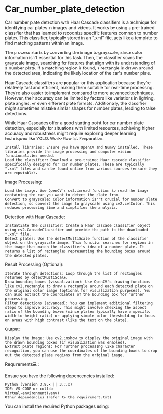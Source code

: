 # Car_number_plate_detection

Car number plate detection with Haar Cascade classifiers is a technique for identifying car plates in images and videos. It works by using a pre-trained classifier that has learned to recognize specific features common to number plates. This classifier, typically stored in an ".xml" file, acts like a template to find matching patterns within an image.

The process starts by converting the image to grayscale, since color information isn't essential for this task. Then, the classifier scans the grayscale image, searching for features that align with its understanding of a number plate. If a matching region is found, a rectangle is drawn around the detected area, indicating the likely location of the car's number plate.

Haar Cascade classifiers are popular for this application because they're relatively fast and efficient, making them suitable for real-time processing. They're also easier to implement compared to more advanced techniques. However, their accuracy can be limited by factors like variations in lighting, plate angles, or even different plate formats. Additionally, the classifier might sometimes mistake similar shapes for number plates, leading to false detections.

While Haar Cascades offer a good starting point for car number plate detection, especially for situations with limited resources, achieving higher accuracy and robustness might require exploring deeper learning techniques like YOLO.
Work-Flow ⚔️:
Preparation:

    Install libraries: Ensure you have OpenCV and NumPy installed. These libraries provide the image processing and computer vision functionalities needed.
    Load the classifier: Download a pre-trained Haar cascade classifier specifically designed for car number plates. These are typically ".xml" files and can be found online from various sources (ensure they are reputable).

Image Processing:

    Load the image: Use OpenCV's cv2.imread function to read the image containing the car you want to detect the plate from.
    Convert to grayscale: Color information isn't crucial for number plate detection, so convert the image to grayscale using cv2.cvtColor. This reduces processing time and simplifies the analysis.

Detection with Haar Cascade:

    Instantiate the classifier: Create a Haar cascade classifier object using cv2.CascadeClassifier and provide the path to the downloaded ".xml" file.
    Detect plates: Use the detectMultiScale function of the classifier object on the grayscale image. This function searches for regions in the image that match the classifier's idea of a number plate. It returns a list of rectangles representing the bounding boxes around the detected plates.
Result Processing (Optional):

    Iterate through detections: Loop through the list of rectangles returned by detectMultiScale.
    Draw bounding boxes (visualization): Use OpenCV's drawing functions like cv2.rectangle to draw a rectangle around each detected plate on the original color image (optional for visualization purposes). You can also extract the coordinates of the bounding box for further processing.
    Filter detections (advanced): You can implement additional filtering steps to improve accuracy. This might involve checking the aspect ratio of the bounding boxes (since plates typically have a specific width-to-height ratio) or applying simple color thresholding to focus on areas with high contrast (like the text on the plate).

Output:

    Display the image: Use cv2.imshow to display the original image with the drawn bounding boxes (if visualization was enabled).
    Extract plate regions: For further processing like character recognition, you can use the coordinates of the bounding boxes to crop out the detected plate regions from the original image.

Requirements💻 :

Ensure you have the following dependencies installed:

    Python (version 3.9.x || 3.7.x)
    IDE: VS-CODE or collab
    Virtual-environment(venv)
    Other dependencies (refer to the requirement.txt)

You can install the required Python packages using:
